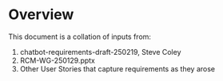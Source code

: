 # Overview

This document is a collation of inputs from:

1.  chatbot-requirements-draft-250219, Steve Coley
2.  RCM-WG-250129.pptx
3.  Other User Stories that capture requirements as they arose
